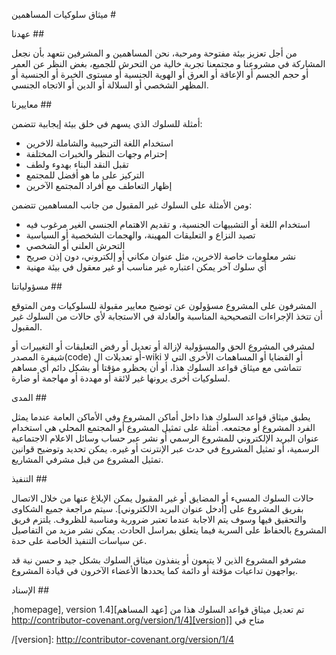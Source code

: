 ﻣﻴﺜﺎﻕ ﺳﻠﻮﻛﻴﺎﺕ اﻟﻤﺴﺎﻫﻤﻴﻦ #

ﻋﻬﺪﻧﺎ ##

ﻣﻦ ﺃﺟﻞ ﺗﻌﺰﻳﺰ ﺑﻴﺌﺔ ﻣﻔﺘﻮﺣﺔ ﻭﻣﺮﺣﺒﺔ، ﻧﺤﻦ
اﻟﻤﺴﺎﻫﻤﻴﻦ ﻭ اﻟﻤﺸﺮﻓﻴﻦ ﻧﺘﻌﻬﺪ ﺑﺄﻥ ﻧﺠﻌﻞ اﻟﻤﺸﺎﺭﻛﺔ ﻓﻲ ﻣﺸﺮﻭﻋﻨﺎ ﻭ
ﻣﺠﺘﻤﻌﻨﺎ ﺗﺠﺮﺑﺔ ﺧﺎﻟﻴﺔ ﻣﻦ اﻟﺘﺤﺮﺵ ﻟﻠﺠﻤﻴﻊ، ﺑﻐﺾ اﻟﻨﻈﺮ ﻋﻦ اﻟﻌﻤﺮ ﺃﻭ ﺣﺠﻢ اﻟﺠﺴﻢ
ﺃﻭ اﻹﻋﺎﻗﺔ ﺃﻭ اﻟﻌﺮﻕ ﺃﻭ اﻟﻬﻮﻳﺔ اﻟﺠﻨﺴﻴﺔ ﺃﻭ ﻣﺴﺘﻮﻯ اﻟﺨﺒﺮﺓ ﺃﻭ اﻟﺠﻨﺴﻴﺔ
ﺃﻭ اﻟﻤﻈﻬﺮ اﻟﺸﺨﺼﻲ ﺃﻭ اﻟﺴﻼﻟﺔ ﺃﻭ اﻟﺪﻳﻦ ﺃﻭ اﻻﺗﺠﺎﻩ اﻟﺠﻨﺴﻲ.

ﻣﻌﺎﻳﻴﺮﻧﺎ ##

ﺃﻣﺜﻠﺔ ﻟﻠﺴﻠﻮﻙ اﻟﺬﻱ ﻳﺴﻬﻢ ﻓﻲ ﺧﻠﻖ ﺑﻴﺌﺔ ﺇﻳﺠﺎﺑﻴﺔ
ﺗﺘﻀﻤﻦ:

* اﺳﺘﺨﺪاﻡ اﻟﻠﻐﺔ اﻟﺘﺮﺣﻴﺒﻴﺔ ﻭاﻟﺸﺎﻣﻠﺔ ﻟﻻﺧﺮﻳﻦ
* ﺇﺣﺘﺮاﻡ ﻭﺟﻬﺎﺕ اﻟﻨﻈﺮ ﻭاﻟﺨﺒﺮاﺕ اﻟﻤﺨﺘﻠﻔﺔ
* ﺗﻘﺒﻞ اﻟﻨﻘﺪ اﻟﺒﻨﺎء ﺑﻬﺪﻭء ﻭﻟﻄﻒ
* اﻟﺘﺮﻛﻴﺰ ﻋﻠﻰ ﻣﺎ ﻫﻮ ﺃﻓﻀﻞ ﻟﻠﻤﺠﺘﻤﻊ
* ﺇﻇﻬﺎﺭ اﻟﺘﻌﺎﻃﻒ ﻣﻊ ﺃﻓﺮاﺩ اﻟﻤﺠﺘﻤﻊ اﻵﺧﺮﻳﻦ

ﻭﻣﻦ اﻷﻣﺜﻠﺔ ﻋﻠﻰ اﻟﺴﻠﻮﻙ ﻏﻴﺮ اﻟﻤﻘﺒﻮﻝ ﻣﻦ ﺟﺎﻧﺐ اﻟﻤﺴﺎﻫﻤﻴﻦ ﺗﺘﻀﻤﻦ:

* اﺳﺘﺨﺪاﻡ اﻟﻠﻐﺔ ﺃﻭ اﻟﺘﺸﺒﻴﻬﺎﺕ اﻟﺠﻨﺴﻴﺔ، ﻭ ﺗﻘﺪﻳﻢ اﻻﻫﺘﻤﺎﻡ اﻟﺠﻨﺴﻲ اﻟﻐﻴﺮ ﻣﺮﻏﻮﺏ ﻓﻴﻪ 
* ﺗﺼﻴﺪ اﻟﻨﺰاﻉ ﻭ اﻟﺘﻌﻠﻴﻘﺎﺕ اﻟﻤﻬﻴﻨﺔ، ﻭاﻟﻬﺠﻤﺎﺕ اﻟﺸﺨﺼﻴﺔ ﺃﻭ اﻟﺴﻴﺎﺳﻴﺔ 
* اﻟﺘﺤﺮﺵ اﻟﻌﻠﻨﻲ ﺃﻭ اﻟﺸﺨﺼﻲ 
* ﻧﺸﺮ ﻣﻌﻠﻮﻣﺎﺕ ﺧﺎﺻﺔ ﻟﻻﺧﺮﻳﻦ، ﻣﺜﻞ ﻋﻨﻮاﻥ ﻣﻜﺎﻧﻲ ﺃﻭ ﺇﻟﻜﺘﺮﻭﻧﻲ، ﺩﻭﻥ ﺇﺫﻥ ﺻﺮﻳﺢ 
* ﺃﻱ ﺳﻠﻮﻙ ﺁﺧﺮ ﻳﻤﻜﻦ اﻋﺘﺒﺎﺭﻩ ﻏﻴﺮ ﻣﻨﺎﺳﺐ ﺃﻭ ﻏﻴﺮ ﻣﻌﻘﻮﻝ ﻓﻲ ﺑﻴﺌﺔ ﻣﻬﻨﻴﺔ 

ﻣﺴﺆﻭﻟﻴﺎﺗﻨﺎ ##

اﻟﻤﺸﺮﻓﻮﻥ ﻋﻠﻰ اﻟﻤﺸﺮﻭﻉ ﻣﺴﺆﻭﻟﻮﻥ ﻋﻦ ﺗﻮﺿﻴﺢ ﻣﻌﺎﻳﻴﺮ ﻣﻘﺒﻮﻟﺔ ﻟﻠﺴﻠﻮﻛﻴﺎﺕ
ﻭﻣﻦ اﻟﻤﺘﻮﻗﻊ ﺃﻥ ﺗﺘﺨﺬ اﻹﺟﺮاءاﺕ اﻟﺘﺼﺤﻴﺤﻴﺔ اﻟﻤﻨﺎﺳﺒﺔ ﻭاﻟﻌﺎﺩﻟﺔ ﻓﻲ
اﻻﺳﺘﺠﺎﺑﺔ ﻷﻱ ﺣﺎﻻﺕ ﻣﻦ اﻟﺴﻠﻮﻙ ﻏﻴﺮ اﻟﻤﻘﺒﻮﻝ.

ﻟﻤﺸﺮﻓﻲ اﻟﻤﺸﺮﻭﻉ اﻟﺤﻖ ﻭاﻟﻤﺴﺆﻭﻟﻴﺔ ﻹﺯاﻟﺔ ﺃﻭ ﺗﻌﺪﻳﻞ ﺃﻭ
ﺭﻓﺾ اﻟﺘﻌﻠﻴﻘﺎﺕ ﺃﻭ اﻟﺘﻐﻴﻴﺮاﺕ ﺃﻭ ﺷﻴﻔﺮﺓ اﻟﻤﺼﺪﺭ(code) ﺃﻭ ﺗﻌﺪﻳﻼﺕ اﻝ-wiki ﺃﻭ اﻟﻘﻀﺎﻳﺎ ﺃﻭ اﻟﻤﺴﺎﻫﻤﺎﺕ اﻷﺧﺮﻯ
اﻟﺘﻲ ﻻ ﺗﺘﻤﺎﺷﻰ ﻣﻊ ﻣﻴﺜﺎﻕ ﻗﻮاﻋﺪ اﻟﺴﻠﻮﻙ ﻫﺬا، ﺃﻭ ﺃﻥ ﻳﺤﻈﺮﻭ ﻣﺆﻗﺘﺎ ﺃﻭ
ﺑﺸﻜﻞ ﺩاﺋﻢ ﺃﻱ ﻣﺴﺎﻫﻢ ﻟﺴﻠﻮﻛﻴﺎﺕ ﺃﺧﺮﻯ ﻳﺮﻭﻧﻬﺎ ﻏﻴﺮ ﻻﺋﻘﺔ ﺃﻭ ﻣﻬﺪﺩﺓ ﺃﻭ ﻣﻬﺎﺟﻤﺔ ﺃﻭ ﺿﺎﺭﺓ.

اﻟﻤﺪﻯ ##

ﻳﻄﺒﻖ ﻣﻴﺜﺎﻕ ﻗﻮاﻋﺪ اﻟﺴﻠﻮﻙ ﻫﺬا ﺩاﺧﻞ ﺃﻣﺎﻛﻦ اﻟﻤﺸﺮﻭﻉ ﻭﻓﻲ اﻷﻣﺎﻛﻦ اﻟﻌﺎﻣﺔ
ﻋﻨﺪﻣﺎ ﻳﻤﺜﻞ اﻟﻔﺮﺩ اﻟﻤﺸﺮﻭﻉ ﺃﻭ ﻣﺠﺘﻤﻌﻪ. ﺃﻣﺜﻠﺔ ﻋﻠﻰ
ﺗﻤﺜﻴﻞ اﻟﻤﺸﺮﻭﻉ ﺃﻭ اﻟﻤﺠﺘﻤﻊ اﻟﻤﺤﻠﻲ ﻫﻲ اﺳﺘﺨﺪاﻡ ﻋﻨﻮاﻥ اﻟﺒﺮﻳﺪ اﻹﻟﻜﺘﺮﻭﻧﻲ ﻟﻠﻤﺸﺮﻭﻉ اﻟﺮﺳﻤﻲ
ﺃﻭ ﻧﺸﺮ ﻋﺒﺮ ﺣﺴﺎﺏ ﻭﺳﺎﺋﻞ اﻻﻋﻼﻡ اﻻﺟﺘﻤﺎﻋﻴﺔ اﻟﺮﺳﻤﻴﺔ، ﺃﻭ ﺗﻤﺜﻴﻞ اﻟﻤﺸﺮﻭﻉ ﻓﻲ ﺣﺪﺙ ﻋﺒﺮ اﻹﻧﺘﺮﻧﺖ ﺃﻭ ﻏﻴﺮﻩ.
ﻳﻤﻜﻦ ﺗﺤﺪﻳﺪ ﻭﺗﻮﺿﻴﺢ ﻗﻮاﻧﻴﻦ ﺗﻤﺜﻴﻞ اﻟﻤﺸﺮﻭﻉ ﻣﻦ ﻗﺒﻞ ﻣﺸﺮﻓﻲ اﻟﻤﺸﺎﺭﻳﻊ.

اﻟﺘﻨﻔﻴﺬ ##

ﺣﺎﻻﺕ اﻟﺴﻠﻮﻙ اﻟﻤﺴﻲء ﺃﻭ اﻟﻤﻀﺎﻳﻖ ﺃﻭ ﻏﻴﺮ اﻟﻤﻘﺒﻮﻝ
ﻳﻤﻜﻦ اﻹﺑﻼﻍ ﻋﻨﻬﺎ ﻣﻦ ﺧﻼﻝ اﻻﺗﺼﺎﻝ ﺑﻔﺮﻳﻖ اﻟﻤﺸﺮﻭﻉ ﻋﻠﻰ [ﺃﺩﺧﻞ ﻋﻨﻮاﻥ اﻟﺒﺮﻳﺪ اﻻﻟﻜﺘﺮﻭﻧﻲ].
ﺳﻴﺘﻢ ﻣﺮاﺟﻌﺔ ﺟﻤﻴﻊ اﻟﺸﻜﺎﻭﻯ ﻭاﻟﺘﺤﻘﻴﻖ ﻓﻴﻬﺎ ﻭﺳﻮﻑ ﻳﺘﻢ اﻻﺟﺎﺑﺔ ﻋﻨﺪﻣﺎ
ﺗﻌﺘﺒﺮ ﺿﺮﻭﺭﻳﺔ ﻭﻣﻨﺎﺳﺒﺔ ﻟﻠﻈﺮﻭﻑ.
ﻳﻠﺘﺰﻡ ﻓﺮﻳﻖ اﻟﻤﺸﺮﻭﻉ ﺑﺎﻟﺤﻔﺎﻅ ﻋﻠﻰ اﻟﺴﺮﻳﺔ ﻓﻴﻤﺎ ﻳﺘﻌﻠﻖ ﺑﻤﺮاﺳﻞ اﻟﺤﺎﺩﺙ.
ﻳﻤﻜﻦ ﻧﺸﺮ ﻣﺰﻳﺪ ﻣﻦ اﻟﺘﻔﺎﺻﻴﻞ ﻋﻦ ﺳﻴﺎﺳﺎﺕ اﻟﺘﻨﻔﻴﺬ اﻟﺨﺎﺻﺔ ﻋﻠﻰ ﺣﺪﺓ.

ﻣﺸﺮﻓﻮ اﻟﻤﺸﺮﻭﻉ اﻟﺬﻳﻦ ﻻ ﻳﺘﺒﻌﻮﻥ ﺃﻭ ﻳﻨﻔﺬﻭﻥ ﻣﻴﺜﺎﻕ اﻟﺴﻠﻮﻙ ﺑﺸﻜﻞ ﺟﻴﺪ ﻭ ﺣﺴﻦ ﻧﻴﺔ
 ﻗﺪ ﻳﻮاﺟﻬﻮﻥ ﺗﺪاﻋﻴﺎﺕ ﻣﺆﻗﺘﺔ ﺃﻭ ﺩاﺋﻤﺔ ﻛﻤﺎ ﻳﺤﺪﺩﻫﺎ اﻷﻋﻀﺎء اﻵﺧﺮﻭﻥ ﻓﻲ ﻗﻴﺎﺩﺓ اﻟﻤﺸﺮﻭﻉ.

اﻹﺳﻨﺎﺩ ##

,homepage], version 1.4][ﻋﻬﺪ اﻟﻤﺴﺎﻫﻢ] ﺗﻢ ﺗﻌﺪﻳﻞ ﻣﻴﺜﺎﻕ ﻗﻮاﻋﺪ اﻟﺴﻠﻮﻙ ﻫﺬا ﻣﻦ 
http://contributor-covenant.org/version/1/4][version]] ﻣﺘﺎﺡ ﻓﻲ

[homepage]: http://contributor-covenant.org
/[version]: http://contributor-covenant.org/version/1/4
